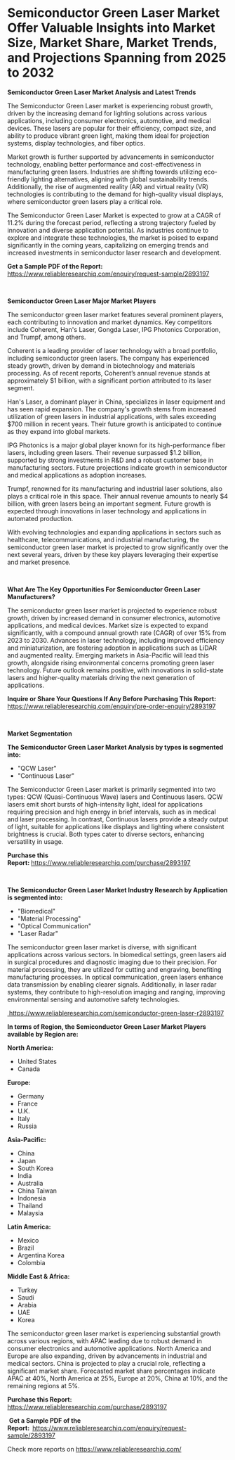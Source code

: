 <p><h1>Semiconductor Green Laser Market Offer Valuable Insights into Market Size, Market Share, Market Trends, and Projections Spanning from 2025 to 2032</h1></p><p><strong>Semiconductor Green Laser Market Analysis and Latest Trends</strong></p>
<p><p>The Semiconductor Green Laser market is experiencing robust growth, driven by the increasing demand for lighting solutions across various applications, including consumer electronics, automotive, and medical devices. These lasers are popular for their efficiency, compact size, and ability to produce vibrant green light, making them ideal for projection systems, display technologies, and fiber optics.</p><p>Market growth is further supported by advancements in semiconductor technology, enabling better performance and cost-effectiveness in manufacturing green lasers. Industries are shifting towards utilizing eco-friendly lighting alternatives, aligning with global sustainability trends. Additionally, the rise of augmented reality (AR) and virtual reality (VR) technologies is contributing to the demand for high-quality visual displays, where semiconductor green lasers play a critical role.</p><p>The Semiconductor Green Laser Market is expected to grow at a CAGR of 11.2% during the forecast period, reflecting a strong trajectory fueled by innovation and diverse application potential. As industries continue to explore and integrate these technologies, the market is poised to expand significantly in the coming years, capitalizing on emerging trends and increased investments in semiconductor laser research and development.</p></p>
<p><strong>Get a Sample PDF of the Report:&nbsp;</strong> <a href="https://www.reliableresearchiq.com/enquiry/request-sample/2893197?utm_campaign=2282&utm_medium=2&utm_source=Github&utm_content=ia&utm_term=15032025&utm_id=semiconductor-green-laser">https://www.reliableresearchiq.com/enquiry/request-sample/2893197</a></p>
<p>&nbsp;</p>
<p><strong>Semiconductor Green Laser Major Market Players</strong></p>
<p><p>The semiconductor green laser market features several prominent players, each contributing to innovation and market dynamics. Key competitors include Coherent, Han's Laser, Gongda Laser, IPG Photonics Corporation, and Trumpf, among others.</p><p>Coherent is a leading provider of laser technology with a broad portfolio, including semiconductor green lasers. The company has experienced steady growth, driven by demand in biotechnology and materials processing. As of recent reports, Coherent’s annual revenue stands at approximately $1 billion, with a significant portion attributed to its laser segment.</p><p>Han's Laser, a dominant player in China, specializes in laser equipment and has seen rapid expansion. The company's growth stems from increased utilization of green lasers in industrial applications, with sales exceeding $700 million in recent years. Their future growth is anticipated to continue as they expand into global markets.</p><p>IPG Photonics is a major global player known for its high-performance fiber lasers, including green lasers. Their revenue surpassed $1.2 billion, supported by strong investments in R&D and a robust customer base in manufacturing sectors. Future projections indicate growth in semiconductor and medical applications as adoption increases.</p><p>Trumpf, renowned for its manufacturing and industrial laser solutions, also plays a critical role in this space. Their annual revenue amounts to nearly $4 billion, with green lasers being an important segment. Future growth is expected through innovations in laser technology and applications in automated production.</p><p>With evolving technologies and expanding applications in sectors such as healthcare, telecommunications, and industrial manufacturing, the semiconductor green laser market is projected to grow significantly over the next several years, driven by these key players leveraging their expertise and market presence.</p></p>
<p>&nbsp;</p>
<p><strong>What Are The Key Opportunities For Semiconductor Green Laser Manufacturers?</strong></p>
<p><p>The semiconductor green laser market is projected to experience robust growth, driven by increased demand in consumer electronics, automotive applications, and medical devices. Market size is expected to expand significantly, with a compound annual growth rate (CAGR) of over 15% from 2023 to 2030. Advances in laser technology, including improved efficiency and miniaturization, are fostering adoption in applications such as LiDAR and augmented reality. Emerging markets in Asia-Pacific will lead this growth, alongside rising environmental concerns promoting green laser technology. Future outlook remains positive, with innovations in solid-state lasers and higher-quality materials driving the next generation of applications.</p></p>
<p><strong>Inquire or Share Your Questions If Any Before Purchasing This Report:</strong> <a href="https://www.reliableresearchiq.com/enquiry/pre-order-enquiry/2893197?utm_campaign=2282&utm_medium=2&utm_source=Github&utm_content=ia&utm_term=15032025&utm_id=semiconductor-green-laser">https://www.reliableresearchiq.com/enquiry/pre-order-enquiry/2893197</a></p>
<p>&nbsp;</p>
<p><strong>Market Segmentation</strong></p>
<p><strong>The Semiconductor Green Laser Market Analysis by types is segmented into:</strong></p>
<p><ul><li>"QCW Laser"</li><li>"Continuous Laser"</li></ul></p>
<p><p>The Semiconductor Green Laser market is primarily segmented into two types: QCW (Quasi-Continuous Wave) lasers and Continuous lasers. QCW lasers emit short bursts of high-intensity light, ideal for applications requiring precision and high energy in brief intervals, such as in medical and laser processing. In contrast, Continuous lasers provide a steady output of light, suitable for applications like displays and lighting where consistent brightness is crucial. Both types cater to diverse sectors, enhancing versatility in usage.</p></p>
<p><strong>Purchase this Report:&nbsp;</strong><a href="https://www.reliableresearchiq.com/purchase/2893197?utm_campaign=2282&utm_medium=2&utm_source=Github&utm_content=ia&utm_term=15032025&utm_id=semiconductor-green-laser">https://www.reliableresearchiq.com/purchase/2893197</a></p>
<p>&nbsp;</p>
<p><strong>The Semiconductor Green Laser Market Industry Research by Application is segmented into:</strong></p>
<p><ul><li>"Biomedical"</li><li>"Material Processing"</li><li>"Optical Communication"</li><li>"Laser Radar"</li></ul></p>
<p><p>The semiconductor green laser market is diverse, with significant applications across various sectors. In biomedical settings, green lasers aid in surgical procedures and diagnostic imaging due to their precision. For material processing, they are utilized for cutting and engraving, benefiting manufacturing processes. In optical communication, green lasers enhance data transmission by enabling clearer signals. Additionally, in laser radar systems, they contribute to high-resolution imaging and ranging, improving environmental sensing and automotive safety technologies.</p></p>
<p><a href="https://www.reliableresearchiq.com/semiconductor-green-laser-r2893197?utm_campaign=2282&utm_medium=2&utm_source=Github&utm_content=ia&utm_term=15032025&utm_id=semiconductor-green-laser">&nbsp;https://www.reliableresearchiq.com/semiconductor-green-laser-r2893197</a></p>
<p><strong>In terms of Region, the Semiconductor Green Laser Market Players available by Region are:</strong></p>
<p>
    <p> <strong> North America: </strong>
        <ul>
            <li>United States</li>
            <li>Canada</li>
        </ul>
        </p> 
    <p> <strong> Europe: </strong>
        <ul>
            <li>Germany</li>
            <li>France</li>
            <li>U.K.</li>
            <li>Italy</li>
            <li>Russia</li>
        </ul>
        </p> 
    <p> <strong> Asia-Pacific: </strong>
        <ul>
            <li>China</li>
            <li>Japan</li>
            <li>South Korea</li>
            <li>India</li>
            <li>Australia</li>
            <li>China Taiwan</li>
            <li>Indonesia</li>
            <li>Thailand</li>
            <li>Malaysia</li>
        </ul>
        </p> 
    <p> <strong> Latin America: </strong>
        <ul>
            <li>Mexico</li>
            <li>Brazil</li>
            <li>Argentina Korea</li>
            <li>Colombia</li>
        </ul>
        </p> 
    <p> <strong> Middle East & Africa: </strong>
        <ul>
            <li>Turkey</li>
            <li>Saudi</li>
            <li>Arabia</li>
            <li>UAE</li>
            <li>Korea</li>
        </ul>
    </p>
    </p>
<p><p>The semiconductor green laser market is experiencing substantial growth across various regions, with APAC leading due to robust demand in consumer electronics and automotive applications. North America and Europe are also expanding, driven by advancements in industrial and medical sectors. China is projected to play a crucial role, reflecting a significant market share. Forecasted market share percentages indicate APAC at 40%, North America at 25%, Europe at 20%, China at 10%, and the remaining regions at 5%.</p></p>
<p><strong>Purchase this Report: </strong><a href="https://www.reliableresearchiq.com/purchase/2893197?utm_campaign=2282&utm_medium=2&utm_source=Github&utm_content=ia&utm_term=15032025&utm_id=semiconductor-green-laser">https://www.reliableresearchiq.com/purchase/2893197</a></p>
<p>&nbsp;<strong>Get a Sample PDF of the Report:&nbsp;&nbsp;</strong><a href="https://www.reliableresearchiq.com/enquiry/request-sample/2893197?utm_campaign=2282&utm_medium=2&utm_source=Github&utm_content=ia&utm_term=15032025&utm_id=semiconductor-green-laser">https://www.reliableresearchiq.com/enquiry/request-sample/2893197</a></p>
<p><strong></strong></p>
<p>Check more reports on <a href="https://www.reliableresearchiq.com/?utm_campaign=2282&utm_medium=2&utm_source=Github&utm_content=ia&utm_term=15032025&utm_id=semiconductor-green-laser">https://www.reliableresearchiq.com/</a></p>